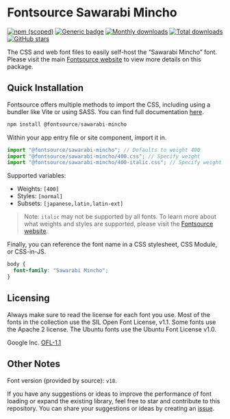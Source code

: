 # Fontsource Sawarabi Mincho

[![npm (scoped)](https://img.shields.io/npm/v/@fontsource/sawarabi-mincho?color=brightgreen)](https://www.npmjs.com/package/@fontsource/sawarabi-mincho) [![Generic badge](https://img.shields.io/badge/fontsource-passing-brightgreen)](https://github.com/fontsource/fontsource) [![Monthly downloads](https://badgen.net/npm/dm/@fontsource/sawarabi-mincho)](https://github.com/fontsource/fontsource) [![Total downloads](https://badgen.net/npm/dt/@fontsource/sawarabi-mincho)](https://github.com/fontsource/fontsource) [![GitHub stars](https://img.shields.io/github/stars/fontsource/fontsource.svg?style=social&label=Star)](https://github.com/fontsource/fontsource/stargazers)

The CSS and web font files to easily self-host the “Sawarabi Mincho” font. Please visit the main [Fontsource website](https://fontsource.org/fonts/sawarabi-mincho) to view more details on this package.

## Quick Installation

Fontsource offers multiple methods to import the CSS, including using a bundler like Vite or using SASS. You can find full documentation [here](https://fontsource.org/docs/getting-started/introduction).

```javascript
npm install @fontsource/sawarabi-mincho
```

Within your app entry file or site component, import it in.

```javascript
import "@fontsource/sawarabi-mincho"; // Defaults to weight 400
import "@fontsource/sawarabi-mincho/400.css"; // Specify weight
import "@fontsource/sawarabi-mincho/400-italic.css"; // Specify weight and style
```

Supported variables:
- Weights: `[400]`
- Styles: `[normal]`
- Subsets: `[japanese,latin,latin-ext]`

> Note: `italic` may not be supported by all fonts. To learn more about what weights and styles are supported, please visit the [Fontsource website](https://fontsource.org/fonts/sawarabi-mincho).

Finally, you can reference the font name in a CSS stylesheet, CSS Module, or CSS-in-JS.

```css
body {
  font-family: "Sawarabi Mincho";
}
```

## Licensing
Always make sure to read the license for each font you use. Most of the fonts in the collection use the SIL Open Font License, v1.1. Some fonts use the Apache 2 license. The Ubuntu fonts use the Ubuntu Font License v1.0.

Google Inc.
[OFL-1.1](http://scripts.sil.org/OFL)

## Other Notes
Font version (provided by source): `v18`.

If you have any suggestions or ideas to improve the performance of font loading or expand the existing library, feel free to star and contribute to this repository. You can share your suggestions or ideas by creating an [issue](https://github.com/fontsource/fontsource/issues).